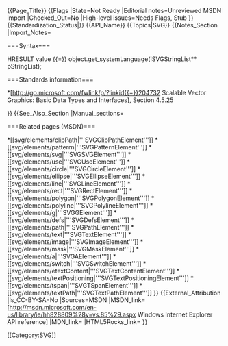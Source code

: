 {{Page_Title}}
{{Flags
|State=Not Ready
|Editorial notes=Unreviewed MSDN import
|Checked_Out=No
|High-level issues=Needs Flags, Stub
}}
{{Standardization_Status|}}
{{API_Name}}
{{Topics|SVG}}
{{Notes_Section
|Import_Notes=

===Syntax===

HRESULT value {{=}} object.get_systemLanguage(ISVGStringList** pStringList);

===Standards information===

*[http://go.microsoft.com/fwlink/p/?linkid{{=}}204732 Scalable Vector Graphics: Basic Data Types and Interfaces], Section 4.5.25

}}
{{See_Also_Section
|Manual_sections=

===Related pages (MSDN)===

*[[svg/elements/clipPath|'''SVGClipPathElement''']]
*[[svg/elements/patterrn|'''SVGPatternElement''']]
*[[svg/elements/svg|'''SVGSVGElement''']]
*[[svg/elements/use|'''SVGUseElement''']]
*[[svg/elements/circle|'''SVGCircleElement''']]
*[[svg/elements/ellipse|'''SVGEllipseElement''']]
*[[svg/elements/line|'''SVGLineElement''']]
*[[svg/elements/rect|'''SVGRectElement''']]
*[[svg/elements/polygon|'''SVGPolygonElement''']]
*[[svg/elements/polyline|'''SVGPolylineElement''']]
*[[svg/elements/g|'''SVGGElement''']]
*[[svg/elements/defs|'''SVGDefsElement''']]
*[[svg/elements/path|'''SVGPathElement''']]
*[[svg/elements/text|'''SVGTextElement''']]
*[[svg/elements/image|'''SVGImageElement''']]
*[[svg/elements/mask|'''SVGMaskElement''']]
*[[svg/elements/a|'''SVGAElement''']]
*[[svg/elements/switch|'''SVGSwitchElement''']]
*[[svg/elements/etextContent|'''SVGTextContentElement''']]
*[[svg/elements/textPositioning|'''SVGTextPositioningElement''']]
*[[svg/elements/tspan|'''SVGTSpanElement''']]
*[[svg/elements/textPath|'''SVGTextPathElement''']]
}}
{{External_Attribution
|Is_CC-BY-SA=No
|Sources=MSDN
|MSDN_link=[http://msdn.microsoft.com/en-us/library/ie/hh828809%28v=vs.85%29.aspx Windows Internet Explorer API reference]
|MDN_link=
|HTML5Rocks_link=
}}

[[Category:SVG]]